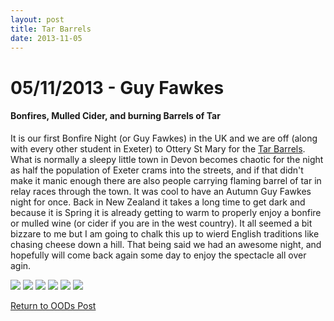 ```yaml
---
layout: post
title: Tar Barrels
date: 2013-11-05
---
```


<h1>05/11/2013 - Guy Fawkes</h1>
<h4>Bonfires, Mulled Cider, and burning Barrels of Tar</h4>

It is our first Bonfire Night (or Guy Fawkes) in the UK and we are off (along with every other student in Exeter) to Ottery St Mary for the 
<a target="_blank" href="https://www.tarbarrels.co.uk/home/">Tar Barrels</a>.
What is normally a sleepy little town in Devon becomes chaotic for the night as half the population of Exeter crams into the streets, and if that didn't make it manic enough there are also people carrying flaming barrel of tar in relay races through the town. 
It was cool to have an Autumn Guy Fawkes night for once. Back in New Zealand it takes a long time to get dark and because it is Spring it is already getting to warm to properly enjoy a bonfire or mulled wine (or cider if you are in the west country).
It all seemed a bit bizzare to me but I am going to chalk this up to wierd English traditions like chasing cheese down a hill. 
That being said we had an awesome night, and hopefully will come back again some day to enjoy the spectacle all over agin.

<img src="https://adventuresofthetravellingtwins.com/Photos/2013-11-05-TarBarrels/1.jpg" class="image1">
<img src="https://adventuresofthetravellingtwins.com/Photos/2013-11-05-TarBarrels/2.jpg" class="image1">
<img src="https://adventuresofthetravellingtwins.com/Photos/2013-11-05-TarBarrels/3.jpg" class="image1">
<img src="https://adventuresofthetravellingtwins.com/Photos/2013-11-05-TarBarrels/4.jpg" class="image1">
<img src="https://adventuresofthetravellingtwins.com/Photos/2013-11-05-TarBarrels/IMG_0147.jpg" class="image1">
<img src="https://adventuresofthetravellingtwins.com/Photos/2013-11-05-TarBarrels/IMG_0153.jpg" class="image1">

<a href="https://adventuresofthetravellingtwins.com/2013/09/21/oddswalks/">Return to OODs Post</a>

